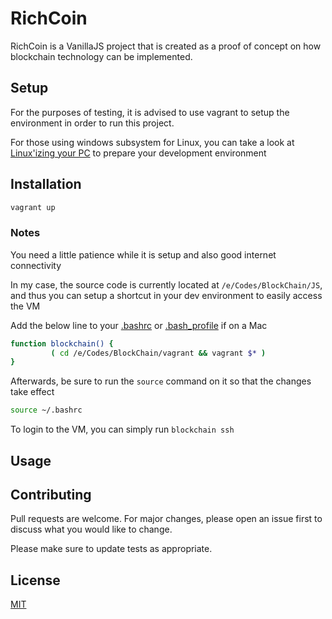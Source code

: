 # RichCoin

RichCoin is a VanillaJS project that is created as a proof of concept on how blockchain technology can be implemented.

## Setup 
For the purposes of testing, it is advised to use vagrant to setup the environment in order to run this project.

For those using windows subsystem for Linux, you can take a look at [Linux'izing your PC](https://cepa.io/2018/02/10/linuxizing-your-windows-pc-part1/) to prepare your development environment

## Installation
```bash 
vagrant up 
```

### Notes
You need a little patience while it is setup and also good internet connectivity

In my case, the source code is currently located at `/e/Codes/BlockChain/JS`, and thus you can setup a shortcut in your dev environment to easily access the VM

Add the below line to your [.bashrc](~/.bashrc) or [.bash_profile](~/.bash_profile) if on a Mac
```bash
function blockchain() {
         ( cd /e/Codes/BlockChain/vagrant && vagrant $* )
}
```

Afterwards, be sure to run the `source` command on it so that the changes take effect
```bash
source ~/.bashrc
```

To login to the VM, you can simply run `blockchain ssh`

## Usage


## Contributing
Pull requests are welcome. For major changes, please open an issue first to discuss what you would like to change.

Please make sure to update tests as appropriate.

## License
[MIT](https://choosealicense.com/licenses/mit/)
